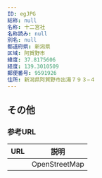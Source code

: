 ```yaml
---
ID: egJPG
総称: null
名称: 十二宮社
名称読み: null
別名: null
都道府県: 新潟県
区域: 阿賀野市
緯度: 37.8175606
経度: 139.3010509
郵便番号: 9591926
住所: 新潟県阿賀野市出湯７９３−４
---
```


## その他

### 参考URL

| URL | 説明          |
| --- | ------------- |
|     | OpenStreetMap |
